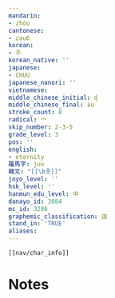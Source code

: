 ```yaml
---
mandarin:
- zhòu
cantonese:
- zau6
korean:
- 주
korean_native: ''
japanese:
- CHUU
japanese_nanori: ''
vietnamese:
middle_chinese_initial: ɖ
middle_chinese_final: ɨu
stroke_count: 8
radical: 宀
skip_number: 2-3-5
grade_level: 3
pos: ''
english:
- eternity
羅馬字: juu
韓文: "[[\b줏]]"
joyo_level: ''
hsk_level: ''
hanmun_edu_level: 中
danayo_id: 3084
mc_id: 3286
graphemic_classification: 由
stand_in: 'TRUE'
aliases:
---
```

```meta-bind-embed
[[nav/char_info]]
```

# Notes
